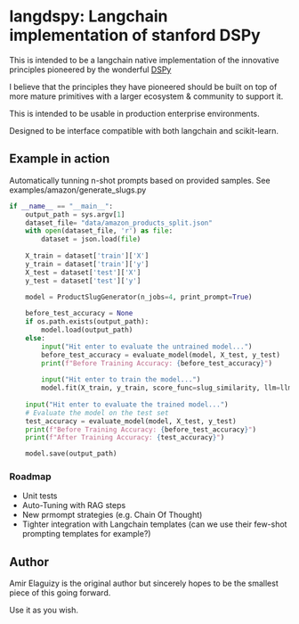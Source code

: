 # langdspy: Langchain implementation of stanford DSPy

This is intended to be a langchain native implementation of the innovative principles pioneered by the wonderful [DSPy](https://github.com/stanfordnlp/dspy)

I believe that the principles they have pioneered should be built on top of more mature primitives with a larger ecosystem & community to support it.

This is intended to be usable in production enterprise environments.

Designed to be interface compatible with both langchain and scikit-learn.

## Example in action

Automatically tunning n-shot prompts based on provided samples. See examples/amazon/generate_slugs.py

```python
if __name__ == "__main__":
    output_path = sys.argv[1]
    dataset_file= "data/amazon_products_split.json"
    with open(dataset_file, 'r') as file:
        dataset = json.load(file)
    
    X_train = dataset['train']['X']
    y_train = dataset['train']['y']
    X_test = dataset['test']['X']
    y_test = dataset['test']['y']
    
    model = ProductSlugGenerator(n_jobs=4, print_prompt=True)

    before_test_accuracy = None
    if os.path.exists(output_path):
        model.load(output_path)
    else:
        input("Hit enter to evaluate the untrained model...")
        before_test_accuracy = evaluate_model(model, X_test, y_test)
        print(f"Before Training Accuracy: {before_test_accuracy}")
        
        input("Hit enter to train the model...")
        model.fit(X_train, y_train, score_func=slug_similarity, llm=llm, n_examples=2, n_iter=100)
        
    input("Hit enter to evaluate the trained model...")
    # Evaluate the model on the test set
    test_accuracy = evaluate_model(model, X_test, y_test)
    print(f"Before Training Accuracy: {before_test_accuracy}")
    print(f"After Training Accuracy: {test_accuracy}")

    model.save(output_path)
```

### Roadmap

* Unit tests
* Auto-Tuning with RAG steps
* New prmompt strategies (e.g. Chain Of Thought)
* Tighter integration with Langchain templates (can we use their few-shot prompting templates for example?)

## Author

Amir Elaguizy is the original author but sincerely hopes to be the smallest piece of this going forward.

Use it as you wish.